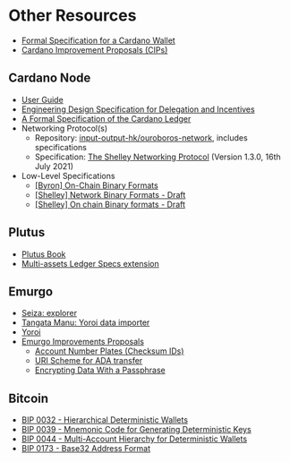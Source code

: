 # Other Resources

- [Formal Specification for a Cardano Wallet](https://github.com/input-output-hk/cardano-wallet/blob/master/specifications/wallet/formal-specification-for-a-cardano-wallet.pdf)
- [Cardano Improvement Proposals (CIPs)](https://cips.cardano.org/)

## Cardano Node

- [User Guide](https://docs.cardano.org/en/latest/)
- [Engineering Design Specification for Delegation and Incentives](https://hydra.iohk.io/build/902246/download/1/delegation_design_spec.pdf)
- [A Formal Specification of the Cardano Ledger](https://hydra.iohk.io/build/1224753/download/1/ledger-spec.pdf)
- Networking Protocol(s)
  - Repository: [input-output-hk/ouroboros-network](https://github.com/input-output-hk/ouroboros-network), includes specifications
  - Specification: [The Shelley Networking Protocol](https://hydra.iohk.io/build/6955704/download/2/network-spec.pdf) (Version 1.3.0, 16th July 2021)
- Low-Level Specifications
  - [[Byron] On-Chain Binary Formats](https://github.com/input-output-hk/cardano-sl/blob/master/docs/on-the-wire/current-spec.cddl)
  - [[Shelley] Network Binary Formats - Draft](https://github.com/input-output-hk/ouroboros-network/blob/master/ouroboros-network/test/messages.cddl)
  - [[Shelley] On chain Binary formats - Draft](https://github.com/input-output-hk/cardano-ledger-specs/blob/master/shelley/chain-and-ledger/cddl-spec/shelley.cddl#L32)

## Plutus

- [Plutus Book](https://plutus-book.surge.sh)
- [Multi-assets Ledger Specs extension](https://hydra.iohk.io/job/Cardano/cardano-ledger-specs/specs.shelley-mc/latest/download/1/multi-asset.pdf)

## Emurgo

- [Seiza: explorer](https://www.seiza.com/)
- [Tangata Manu: Yoroi data importer](https://github.com/Emurgo/tangata-manu)
- [Yoroi](https://github.com/Emurgo/yoroi-frontend)
- [Emurgo Improvements Proposals](https://github.com/Emurgo/EmIPs/tree/master/specs)
  - [Account Number Plates (Checksum IDs)](https://github.com/Emurgo/EmIPs/blob/master/specs/emip-001.md)
  - [URI Scheme for ADA transfer](https://github.com/Emurgo/EmIPs/blob/master/specs/emip-002.md)
  - [Encrypting Data With a Passphrase](https://github.com/Emurgo/EmIPs/blob/master/specs/emip-003.md)

## Bitcoin

- [BIP 0032 - Hierarchical Deterministic Wallets](https://github.com/bitcoin/bips/blob/master/bip-0032.mediawiki)
- [BIP 0039 - Mnemonic Code for Generating Deterministic Keys](https://github.com/bitcoin/bips/blob/master/bip-0039.mediawiki)
- [BIP 0044 - Multi-Account Hierarchy for Deterministic Wallets](https://github.com/bitcoin/bips/blob/master/bip-0044.mediawiki)
- [BIP 0173 - Base32 Address Format](https://github.com/bitcoin/bips/blob/master/bip-0173.mediawiki)
